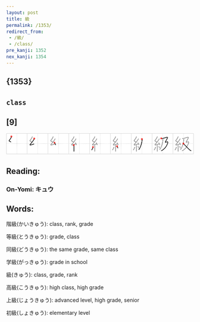 ```yaml
---
layout: post
title: 級
permalink: /1353/
redirect_from:
 - /級/
 - /class/
pre_kanji: 1352
nex_kanji: 1354
---
```


## {1353}

## `class`

## [9]

<div class="stroke"><img src="../images/E7B49A.png" /></div>

## Reading:

### On-Yomi: キュウ

## Words:

階級(かいきゅう): class, rank, grade

等級(とうきゅう): grade, class

同級(どうきゅう): the same grade, same class

学級(がっきゅう): grade in school

級(きゅう): class, grade, rank

高級(こうきゅう): high class, high grade

上級(じょうきゅう): advanced level, high grade, senior

初級(しょきゅう): elementary level

